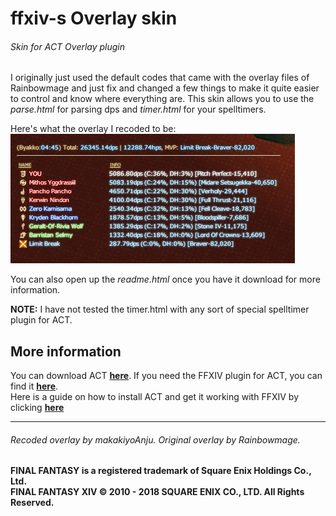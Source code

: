 # ffxiv-s Overlay skin
###### Skin for ACT Overlay plugin

I originally just used the default codes that came with the overlay files of Rainbowmage and just fix and changed a few things to make it quite easier to control and know where everything are. This skin allows you to use the _parse.html_ for parsing dps and _timer.html_ for your spelltimers.

Here's what the overlay I recoded to be: <br />
![alt text](https://github.com/makakiyoAnju/ffxiv-s/blob/master/extra/preview_parse.png "Preview")

You can also open up the _readme.html_ once you have it download for more information.

**NOTE:** I have not tested the timer.html with any sort of special spelltimer plugin for ACT.

## More information
You can download ACT **[here](https://advancedcombattracker.com/download.php)**. If you need the FFXIV plugin for ACT, you can find it **[here](https://github.com/ravahn/FFXIV_ACT_Plugin)**. <br />
Here is a guide on how to install ACT and get it working with FFXIV by clicking **[here](https://gist.github.com/TomRichter/e044a3dff5c50024cf514ffb20a201a9)**
______
###### Recoded overlay by makakiyoAnju. Original overlay by Rainbowmage.

**FINAL FANTASY is a registered trademark of Square Enix Holdings Co., Ltd. <br />
FINAL FANTASY XIV © 2010 - 2018 SQUARE ENIX CO., LTD. All Rights Reserved.**

